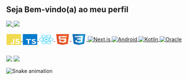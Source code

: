 ## Seja Bem-vindo(a) ao meu perfil 
 <div>
  <a href="https://github.com/ViniciusProvasi">
  <img height="180em" src="https://github-readme-stats.vercel.app/api?username=ViniciusProvasi&show_icons=true&theme=dracula&include_all_commits=true&count_private=true"/>
  <img height="180em" src="https://github-readme-stats.vercel.app/api/top-langs/?username=ViniciusProvasi&layout=compact&langs_count=16&theme=dracula"/>
</div>
<div style="display: inline_block"><br>
  <img align="center" alt="Js" height="30" width="40" src="https://raw.githubusercontent.com/devicons/devicon/master/icons/javascript/javascript-plain.svg">
  <img align="center" alt="Ts" height="30" width="40" src="https://raw.githubusercontent.com/devicons/devicon/master/icons/typescript/typescript-plain.svg">
  <img align="center" alt="React" height="30" width="40" src="https://raw.githubusercontent.com/devicons/devicon/master/icons/react/react-original.svg">
  <img align="center" alt="HTML" height="30" width="40" src="https://raw.githubusercontent.com/devicons/devicon/master/icons/html5/html5-original.svg">
  <img align="center" alt="CSS" height="30" width="40" src="https://raw.githubusercontent.com/devicons/devicon/master/icons/css3/css3-original.svg">
  <img  align="center" alt="Next.js" height="30" width="40"  src="https://cdn.jsdelivr.net/gh/devicons/devicon@latest/icons/nextjs/nextjs-original.svg" />
  <img align="center" alt="Android" height="30" width="40" src="https://cdn.jsdelivr.net/gh/devicons/devicon@latest/icons/android/android-original-wordmark.svg" />   
  <img align="center" alt="Kotlin" height="30" width="40"src="https://cdn.jsdelivr.net/gh/devicons/devicon@latest/icons/kotlin/kotlin-original.svg" />  
  <img align="center" alt="Oracle" height="30" width="40"src="https://cdn.jsdelivr.net/gh/devicons/devicon@latest/icons/oracle/oracle-original.svg" />      
</div>
  
  ##
 
<div> 
  <a href = "mailto:viniciuslima1915@outlook.com.br"><img src="https://img.shields.io/badge/Microsoft_Outlook-0078D4?style=for-the-badge&logo=microsoft-outlook&logoColor=white target="_blank"></a>
  <a href="https://www.linkedin.com/in/vinicius-provasi" target="_blank"><img src="https://img.shields.io/badge/-LinkedIn-%230077B5?style=for-the-badge&logo=linkedin&logoColor=white" target="_blank"></a> 
</div>

 ![Snake animation](https://github.com/ViniciusProvasi/ViniciusProvasi/blob/output/github-contribution-grid-snake.svg)
